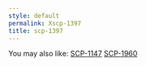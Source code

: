 ```yaml
---
style: default
permalink: Xscp-1397
title: scp-1397
---
```

You may also like:
[SCP-1147](http://scp-wiki.net/scp-1147)
[SCP-1960](http://scp-wiki.net/scp-1960)